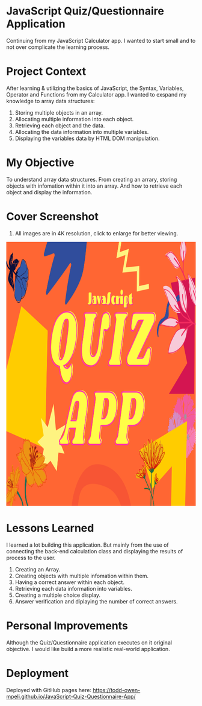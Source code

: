 # JavaScript Quiz/Questionnaire Application 
Continuing from my JavaScript Calculator app. I wanted to start small and to not over complicate the learning process.

# Project Context
After learning & utilizing the basics of JavaScript, the Syntax, Variables, Operator and Functions from my Calculator app. I wanted to exspand my knowledge to array data structures:

1. Storing multiple objects in an array.
2. Allocating multiple information into each object.
3. Retrieving each object and the data.
4. Allocating the data information into multiple variables.
5. Displaying the variables data by HTML DOM manipulation. 

# My Objective
To understand array data structures. From creating an arrary, storing objects with infomation within it into an array. And how to retrieve each object and display the information. 

# Cover Screenshot

1. All images are in 4K resolution, click to enlarge for better viewing.

<img src="Quiz%20App%20cover%20image.png" width="100%" height="700px">

# Lessons Learned
I learned a lot building this application. But mainly from the use of connecting the back-end calculation class and displaying the results of process to the user.

1. Creating an Array.
2. Creating objects with multiple infomation within them.
3. Having a correct answer within each object.
4. Retrieving each data information into variables.
5. Creating a multiple choice display.
6. Answer verification and diplaying the number of correct answers.  

# Personal Improvements
Although the Quiz/Questionnaire application executes on it original objective. I would like build a more realistic real-world application.

# Deployment
Deployed with GitHub pages here: https://todd-owen-mpeli.github.io/JavaScript-Quiz-Questionnaire-App/
